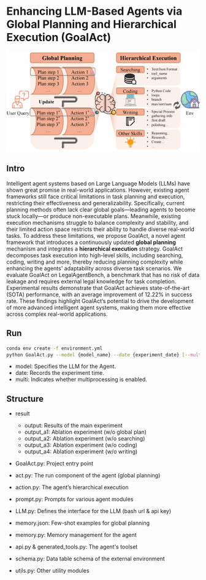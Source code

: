 # Enhancing LLM-Based Agents via Global Planning and Hierarchical Execution (GoalAct)

![image-20250316233231259](./framework.png)

## Intro
Intelligent agent systems based on Large Language Models (LLMs) have shown great promise in real-world applications. However, existing agent frameworks still face critical limitations in task planning and execution, restricting their effectiveness and generalizability. Specifically, current planning methods often lack clear global goals—leading agents to become stuck locally—or produce non-executable plans. Meanwhile, existing execution mechanisms struggle to balance complexity and stability, and their limited action space restricts their ability to handle diverse real-world tasks. To address these limitations, we propose GoalAct, a novel agent framework that introduces a continuously updated **global planning** mechanism and integrates a **hierarchical execution** strategy. GoalAct decomposes task execution into high-level skills, including searching, coding, writing and more, thereby reducing planning complexity while enhancing the agents' adaptability across diverse task scenarios. We evaluate GoalAct on LegalAgentBench, a benchmark that has no risk of data leakage and requires external legal knowledge for task completion. Experimental results demonstrate that GoalAct achieves state-of-the-art (SOTA) performance, with an average improvement of 12.22% in success rate. These findings highlight GoalAct’s potential to drive the development of more advanced intelligent agent systems, making them more effective across complex real-world applications.

## Run
```bash
conda env create -f environment.yml
python GoalAct.py --model {model_name} --date {experiment_date} [--multi]
```
- model: Specifies the LLM for the Agent.
- date: Records the experiment time.
- multi: Indicates whether multiprocessing is enabled.

## Structure
- result
  - output: Results of the main experiment
  - output_a1: Ablation experiment (w/o global plan)
  - output_a2: Ablation experiment (w/o searching)
  - output_a3: Ablation experiment (w/o coding)
  - output_a4: Ablation experiment (w/o writing)

- GoalAct.py: Project entry point
- act.py: The run component of the agent (global planning)
- action.py: The agent’s hierarchical execution
- prompt.py: Prompts for various agent modules
- LLM.py: Defines the interface for the LLM (bash url & api key)
- memory.json: Few-shot examples for global planning
- memory.py: Memory management for the agent
- api.py & generated_tools.py: The agent's toolset
- schema.py: Data table schema of the external environment
- utils.py: Other utility modules
